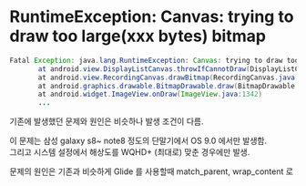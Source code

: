 

# RuntimeException: Canvas: trying to draw too large(xxx bytes) bitmap


```java
Fatal Exception: java.lang.RuntimeException: Canvas: trying to draw too large(120472576bytes) bitmap.
       at android.view.DisplayListCanvas.throwIfCannotDraw(DisplayListCanvas.java:229)
       at android.view.RecordingCanvas.drawBitmap(RecordingCanvas.java:101)
       at android.graphics.drawable.BitmapDrawable.draw(BitmapDrawable.java:545)
       at android.widget.ImageView.onDraw(ImageView.java:1342)
       ...
```

기존에 발생했던 문제와 원인은 비슷하나 발생 조건이 다름. 
  
이 문제는 삼성 galaxy s8~ note8 정도의 단말기에서 OS 9.0 에서만 발생함.   
그리고 시스템 설정에서 해상도를 WQHD+ (최대로) 맞춘 경우에만 발생. 
  
문제의 원인은 기존과 비슷하게 Glide 를 사용할때  match_parent, wrap_content 로 
<!--stackedit_data:
eyJoaXN0b3J5IjpbLTExNDM3MzkwNDldfQ==
-->